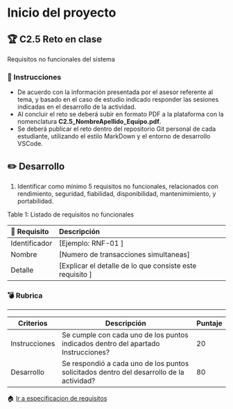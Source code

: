 # Inicio del proyecto

## :trophy: C2.5 Reto en clase

Requisitos no funcionales del sistema

### :blue_book: Instrucciones

- De acuerdo con la información presentada por el asesor referente al tema, y basado en el caso de estudio indicado responder las sesiones indicadas en el desarrollo de la actividad.
- Al concluir el reto se deberá subir en formato PDF a la plataforma con la nomenclatura **C2.5_NombreApellido_Equipo.pdf**.
- Se deberá publicar el reto dentro del repositorio Git personal de cada estudiante, utilizando el estilo MarkDown y el entorno de desarrollo VSCode.

## :pencil2: Desarrollo

1. Identificar como mínimo 5 requisitos no funcionales, relacionados con rendimiento, seguridad, fiabilidad, disponibilidad, mantenimimiento, y portabilidad.

<div class="table-caption">
  <span class="table-number">Table 1</span>:
  Listado de requisitos no funcionales
</div>

|:pencil: Requisito  | Descripción |
|:---|:---|
| Identificador |[Ejemplo: RNF-01  ]|
| Nombre |[Numero de transacciones simultaneas]|
| Detalle |[Explicar el detalle de lo que consiste este requisito  ]|

</div>

### :bomb: Rubrica
___

| Criterios     | Descripción                                                                                  | Puntaje |
| ------------- | -------------------------------------------------------------------------------------------- | ------- |
| Instrucciones | Se cumple con cada uno de los puntos indicados dentro del apartado Instrucciones?            | 20 |
| Desarrollo    | Se respondió a cada uno de los puntos solicitados dentro del desarrollo de la actividad?     | 80      |


:house: [Ir a especificacion de requisitos](../docs/D2.0_Especificacion_requisitos.md)